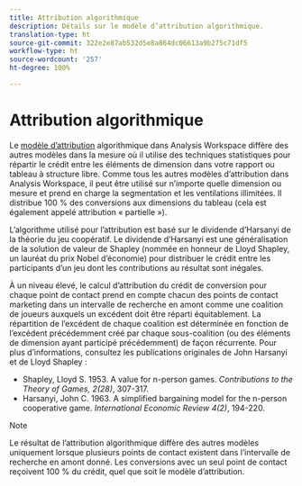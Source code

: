 ```yaml
---
title: Attribution algorithmique
description: Détails sur le modèle d’attribution algorithmique.
translation-type: ht
source-git-commit: 322e2e87ab532d5e8a864dc06613a9b275c71df5
workflow-type: ht
source-wordcount: '257'
ht-degree: 100%

---
```



# Attribution algorithmique

Le [modèle d’attribution](models.md) algorithmique dans Analysis Workspace diffère des autres modèles dans la mesure où il utilise des techniques statistiques pour répartir le crédit entre les éléments de dimension dans votre rapport ou tableau à structure libre. Comme tous les autres modèles d’attribution dans Analysis Workspace, il peut être utilisé sur n’importe quelle dimension ou mesure et prend en charge la segmentation et les ventilations illimitées. Il distribue 100 % des conversions aux dimensions du tableau (cela est également appelé attribution « partielle »).

L’algorithme utilisé pour l’attribution est basé sur le dividende d’Harsanyi de la théorie du jeu coopératif. Le dividende d’Harsanyi est une généralisation de la solution de valeur de Shapley (nommée en honneur de Lloyd Shapley, un lauréat du prix Nobel d’économie) pour distribuer le crédit entre les participants d’un jeu dont les contributions au résultat sont inégales.

À un niveau élevé, le calcul d’attribution du crédit de conversion pour chaque point de contact prend en compte chacun des points de contact marketing dans un intervalle de recherche en amont comme une coalition de joueurs auxquels un excédent doit être réparti équitablement. La répartition de l’excédent de chaque coalition est déterminée en fonction de l’excédent précédemment créé par chaque sous-coalition (ou des éléments de dimension ayant participé précédemment) de façon récurrente. Pour plus d’informations, consultez les publications originales de John Harsanyi et de Lloyd Shapley :

* Shapley, Lloyd S. 1953. A value for n-person games. *Contributions to the Theory of Games, 2(28)*, 307-317.
* Harsanyi, John C. 1963. A simplified bargaining model for the n-person cooperative game. *International Economic Review 4(2)*, 194-220.

>[!NOTE]
>
>Le résultat de l’attribution algorithmique diffère des autres modèles uniquement lorsque plusieurs points de contact existent dans l’intervalle de recherche en amont donné. Les conversions avec un seul point de contact reçoivent 100 % du crédit, quel que soit le modèle d’attribution.
